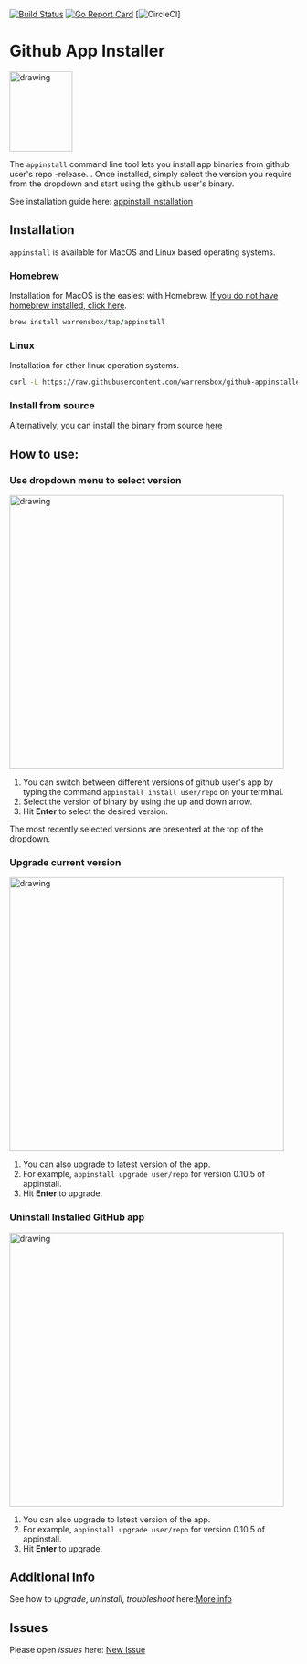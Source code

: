 [![Build Status](https://travis-ci.org/warrensbox/github-appinstaller.svg?branch=release)](https://travis-ci.org/warrensbox/github-appinstaller)
[![Go Report Card](https://goreportcard.com/badge/github.com/warrensbox/github-appinstaller)](https://goreportcard.com/report/github.com/warrensbox/github-appinstaller)
[![CircleCI](https://circleci.com/gh/warrensbox/github-appinstaller/tree/release.svg?style=shield&circle-token=841e653fa51878de92e379563ea50abbc542d7c9)]

# Github App Installer

<img style="text-allign:center" src="https://s3.us-east-2.amazonaws.com/kepler-images/warrensbox/appinstall/smallerlogo.png" alt="drawing" width="110" height="140"/>


The `appinstall` command line tool lets you install app binaries from github user's repo -release. . 
Once installed, simply select the version you require from the dropdown and start using the github user's binary. 


See installation guide here: [appinstall installation](https://warrensbox.github.io/github-appinstaller/)

## Installation

`appinstall` is available for MacOS and Linux based operating systems.

### Homebrew

Installation for MacOS is the easiest with Homebrew. [If you do not have homebrew installed, click here](https://brew.sh/). 


```ruby
brew install warrensbox/tap/appinstall
```

### Linux

Installation for other linux operation systems.

```sh
curl -L https://raw.githubusercontent.com/warrensbox/github-appinstaller/release/install.sh | bash
```

### Install from source

Alternatively, you can install the binary from source [here](https://github.com/warrensbox/github-appinstaller/releases) 

## How to use:
### Use dropdown menu to select version
<img align="center" src="https://s3.us-east-2.amazonaws.com/kepler-images/warrensbox/appinstall/appinstall.gif" alt="drawing" style="width: 480px;"/>

1.  You can switch between different versions of github user's app by typing the command `appinstall install user/repo` on your terminal. 
2.  Select the version of binary by using the up and down arrow.
3.  Hit **Enter** to select the desired version.

The most recently selected versions are presented at the top of the dropdown.

### Upgrade current version
<img align="center" src="https://s3.us-east-2.amazonaws.com/kepler-images/warrensbox/appinstall/appinstall-v4.gif" alt="drawing" style="width: 480px;"/>

1. You can also upgrade to latest version of the app.
2. For example, `appinstall upgrade user/repo` for version 0.10.5 of appinstall.
3. Hit **Enter** to upgrade.

### Uninstall Installed GitHub app
<img align="center" src="https://s3.us-east-2.amazonaws.com/kepler-images/warrensbox/appinstall/appinstall-v4.gif" alt="drawing" style="width: 480px;"/>

1. You can also upgrade to latest version of the app.
2. For example, `appinstall upgrade user/repo` for version 0.10.5 of appinstall.
3. Hit **Enter** to upgrade.

## Additional Info

See how to *upgrade*, *uninstall*, *troubleshoot* here:[More info](https://warrensbox.github.io/github-appinstaller/additional)


## Issues

Please open  *issues* here:  [New Issue](https://github.com/warrensbox/github-appinstaller/issues)
